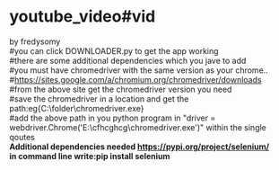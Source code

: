 # youtube_video#vid
by fredysomy<br>
#you can click DOWNLOADER.py to get the app working<br>
#there are some additional dependencies which you jave to add<br>
#you must have chromedriver with the same version as your chrome..<br>
#https://sites.google.com/a/chromium.org/chromedriver/downloads<br>
#from the above site get the chromedriver version you need<br>
#save the chromedriver in a location and get the path:eg{C:\folder\chromedriver.exe}<br>
#add the above path in you python program in "driver = webdriver.Chrome('E:\cfhcghcg\chromedriver.exe')" within the single qoutes<br>
<b>Additional dependencies needed<b>
  https://pypi.org/project/selenium/<br>
  in command line write:pip install selenium<br>
